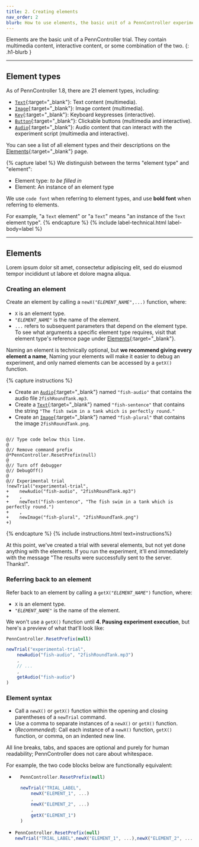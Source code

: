 ```yaml
---
title: 2. Creating elements
nav_order: 2
blurb: How to use elements, the basic unit of a PennController experiment.
---
```


Elements are the basic unit of a PennController trial. They contain multimedia content, interactive content, or some combination of the two.
{: .h1-blurb }

---

## Element types

As of PennController 1.8, there are 21 element types, including: 

+ [`Text`]({{site.baseurl}}/elements/text){:target="_blank"}: Text content (multimedia).
+ [`Image`]({{site.baseurl}}/elements/image){:target="_blank"}: Image content (multimedia).
+ [`Key`]({{site.baseurl}}/elements/key){:target="_blank"}: Keyboard keypresses (interactive).
+ [`Button`]({{site.baseurl}}/elements/button){:target="_blank"}: Clickable buttons (multimedia and interactive).
+ [`Audio`]({{site.baseurl}}/elements/audio){:target="_blank"}: Audio content that can interact with the experiment script (multimedia and interactive).

You can see a list of all element types and their descriptions on the [Elements]({{site.baseurl}}/elements){:target="_blank"} page.

{% capture label %}
We distinguish between the terms "element type" and "element":
+ Element type: *to be filled in*
+ Element: An instance of an element type

We use `code font` when referring to element types, and use **bold font** when referring to elements. 

For example, "a `Text` element" or "a `Text`" means "an instance of the `Text` element type".
{% endcapture %}
{% include label-technical.html label-body=label %}

---

## Elements

Lorem ipsum dolor sit amet, consectetur adipiscing elit, sed do eiusmod tempor incididunt ut labore et dolore magna aliqua.

### Creating an element

Create an element by calling a <code>newX("<var>ELEMENT_NAME</var>",...)</code> function, where:

+ `X` is an element type.
+ <code>"<var>ELEMENT_NAME</var>"</code> is the name of the element.
+ `...` refers to subsequent parameters that depend on the element type. To see what arguments a specific element type requires, visit that element type's reference page under [Elements]({{site.baseurl}}/elements){:target="_blank"}.

Naming an element is technically optional, but **we recommend giving every element a name**,  Naming your elements will make it easier to debug an experiment, and only named elements can be accessed by a `getX()` function.

{% capture instructions %}

+ Create an [`Audio`]({{site.baseurl}}/elements/audio){:target="_blank"} named `"fish-audio"` that contains the audio file `2fishRoundTank.mp3`.
+ Create a [`Text`]({{site.baseurl}}/elements/text){:target="_blank"} named `"fish-sentence"` that contains the string `"The fish swim in a tank which is perfectly round."`
+ Create an [`Image`]({{site.baseurl}}/elements/image){:target="_blank"} named `"fish-plural"` that contains the image `2fishRoundTank.png`.

<pre><code class="language-diff-javascript diff-highlight"> 
@// Type code below this line.
@
@// Remove command prefix
@*PennController.ResetPrefix(null)
@
@// Turn off debugger
@// DebugOff()
@
@// Experimental trial
!newTrial("experimental-trial",
+    newAudio("fish-audio", "2fishRoundTank.mp3")
+    ,
+    newText("fish-sentence", "The fish swim in a tank which is perfectly round.")
+    ,
+    newImage("fish-plural", "2fishRoundTank.png")
+)
</code></pre>
{% endcapture %}
{% include instructions.html text=instructions%}

At this point, we've created a trial with several elements, but not yet done anything with the elements. If you run the experiment, it'll end immediately with the message "The results were successfully sent to the server. Thanks!".

### Referring back to an element

Refer back to an element by calling a <code>getX("<var>ELEMENT_NAME</var>")</code> function, where:

+ `X` is an element type.
+ <code>"<var>ELEMENT_NAME</var>"</code> is the name of the element.

We won't use a `getX()` function until **4. Pausing experiment execution**, but here's a preview of what that'll look like:

```javascript
PennController.ResetPrefix(null)

newTrial("experimental-trial",
    newAudio("fish-audio", "2fishRoundTank.mp3")
    ,
    // ...
    ,
    getAudio("fish-audio")
)
```

### Element syntax

+ Call a `newX()` or `getX()` function within the opening and closing parentheses of a `newTrial` command. 
+ Use a comma to separate instances of a `newX()` or `getX()` function.
+ (*Recommended*): Call each instance of a `newX()` function, `getX()` function, or comma, on an indented new line.

All line breaks, tabs, and spaces are optional and purely for human readability; PennController does not care about whitespace.

For example, the two code blocks below are functionally equivalent:

+ ```javascript
    PennController.ResetPrefix(null)

    newTrial("TRIAL_LABEL",
        newX("ELEMENT_1", ...)
        ,
        newX("ELEMENT_2", ...)
        ,
        getX("ELEMENT_1")
    )
    ```
+   ```javascript
    PennController.ResetPrefix(null)
    newTrial("TRIAL_LABEL",newX("ELEMENT_1", ...),newX("ELEMENT_2", ...),getX("ELEMENT_1"))
    ```
